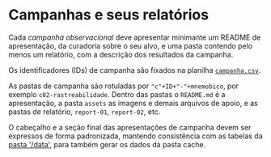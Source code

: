 # Campanhas e seus relatórios

Cada *campanha observacional* deve apresentar minimante um README de apresentação, da curadoria sobre o seu alvo, e uma pasta contendo pelo menos um relatório, com a descrição dos resultados da campanha.

Os identificadores (IDs) de campanha são fixados na planilha [`campanha.csv`](../data/campanha.csv).

As pastas de campanha são rotuladas por `"c"+ID+"-"+mnemobico`, por exemplo `c02-rastreabilidade`.
Dentro das pastas o `README.md` é a apresentação, a pasta `assets` as imagens e demais arquivos de apoio,
e as pastas de relatório, `report-01`, `report-02`, etc.

O cabeçalho e a seção final das apresentações de campanha devem ser expressos de forma padronizada,
mantendo consistência com as tabelas da [pasta '/data'](../data), para também gerar os dados da pasta cache.
